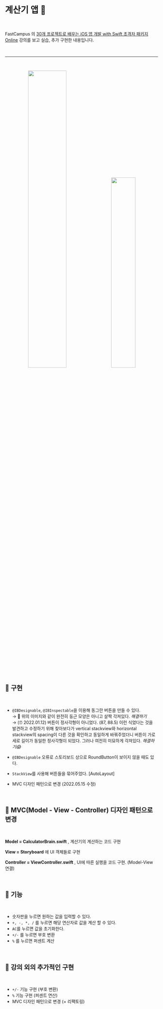 # 계산기 앱 🧮

<br>

FastCampus 의 [30개 프로젝트로 배우는 iOS 앱 개발 with Swift 초격차 패키지 Online](https://fastcampus.co.kr/dev_online_iosappfinal) 강의를 보고 실습, 추가 구현한 내용입니다. 

<br>

---

<br>

<p align= center><img src=https://user-images.githubusercontent.com/63290629/149080592-a043d132-bee3-4d51-b4d1-ff8edfa1806f.png width="50%" height="50%"/> &nbsp;&nbsp;&nbsp;&nbsp; <img src=https://user-images.githubusercontent.com/63290629/149080193-c9f0671f-4784-449a-9e28-8e5d4e948235.png width="40%" height="40%"/></p>

<br>

## **💙 구현**

<br>

- `@IBDesignable`, `@IBInspectable`을 이용해 동그란 버튼을 만들 수 있다.   
  → 🚨 위의 이미지와 같이 완전히 둥근 모양은 아니고 살짝 각져있다. *해결하기*  
  → (⏰ 2022.01.12) 버튼이 정사각형이 아니었다. (87, 88.5) 이런 식었다는 것을 발견하고 수정하기 위해 찾아보다가 vertical stackview와 horizontal stackview의 spacing이 다른 것을 확인하고 동일하게 바꿔주었더니 버튼이 가로 세로 길이가 동일한 정사각형이 되었다. 그러나 여전히 미묘하게 각져있다. *해결하기😱*

- `@IBDesignable` 오류로 스토리보드 상으로 RoundButton이 보이지 않을 때도 있다. 

- `StackView`를 사용해 버튼들을 묶어주었다. [AutoLayout]

- MVC 디자인 패턴으로 변경 (2022.05.15 수정)


<br>

## **💙 MVC(Model - View - Controller) 디자인 패턴으로 변경**
  

<br>

**Model = CalculatorBrain.swift** , 계산기의 계산하는 코드 구현

**View = Storyboard** 에 UI 객체들로 구현

**Controller = ViewController.swift** , UI에 따른 실행을 코드 구현. (Model-View 연결)

<br>

## **💙 기능**

<br>

- 숫자판을 누르면 원하는 값을 입력할 수 있다.
- `+, -, *, /` 를 누르면 해당 연산자로 값을 계산 할 수 있다.
- `AC`를 누르면 값을 초기화한다.
- `+/-` 를 누르면 부호 변환
- `%` 를 누르면 퍼센트 계산

<br>

## **💙 강의 외의 추가적인 구현**

<br>

- `+/-` 기능 구현 (부호 변환)
- `%` 기능 구현 (퍼센트 연산)
- MVC 디자인 패턴으로 변경 (+ 리팩토링)


<br>